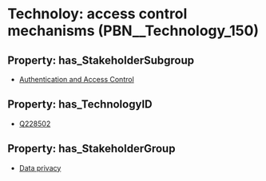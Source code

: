# Technoloy: __access control mechanisms__ (PBN__Technology_150)

## Property: has_StakeholderSubgroup

* [Authentication and Access Control](PBN__TechSubgroup_140)

## Property: has_TechnologyID

* [Q228502](Q228502)

## Property: has_StakeholderGroup

* [Data privacy](PBN__TechGroup_5)

